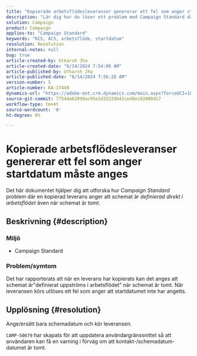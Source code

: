 ```yaml
---
title: "Kopierade arbetsflödesleveranser genererar ett fel som anger startdatum måste anges"
description: "Lär dig hur du löser ett problem med Campaign Standard där en kopierad leverans anger att schemat definieras direkt i arbetsflödet när schemat är tomt."
solution: Campaign
product: Campaign
applies-to: "Campaign Standard"
keywords: "KCS, ACS, arbetsflöde, startdatum"
resolution: Resolution
internal-notes: null
bug: true
article-created-by: Utkarsh Jha
article-created-date: "6/14/2024 7:54:06 AM"
article-published-by: Utkarsh Jha
article-published-date: "6/14/2024 7:56:28 AM"
version-number: 5
article-number: KA-17449
dynamics-url: "https://adobe-ent.crm.dynamics.com/main.aspx?forceUCI=1&pagetype=entityrecord&etn=knowledgearticle&id=04228a43-232a-ef11-840a-000d3a5a67ba"
source-git-commit: 77544a62999ac95e2d32229b41ced0ec02000d17
workflow-type: tm+mt
source-wordcount: '0'
ht-degree: 0%

---
```


# Kopierade arbetsflödesleveranser genererar ett fel som anger startdatum måste anges


Det här dokumentet hjälper dig att utforska hur *Campaign Standard* problem där en kopierad leverans anger att schemat är *definierad direkt i arbetsflödet* även när schemat är tomt.

## Beskrivning {#description}


### <b>Miljö</b>

- Campaign Standard




### <b>Problem/symtom</b>

Det har rapporterats att när en leverans har kopierats kan det anges att schemat är&quot;definierat uppströms i arbetsflödet&quot; när schemat är tomt. När leveransen körs utlöses ett fel som anger att startdatumet inte har angetts.


## Upplösning {#resolution}


Ange/ersätt bara schemadatum och kör leveransen.

`CAMP-50079` har skapats för att uppdatera användargränssnittet så att användaren kan få en varning i förväg om att kontakt-/schemadatum-datumet är tomt.
